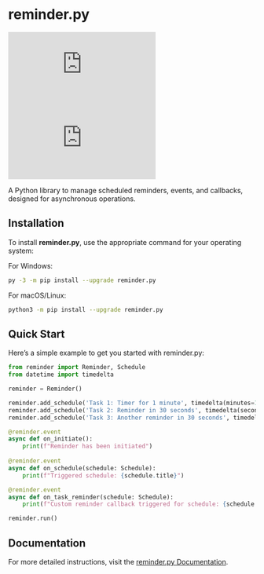# reminder.py

[![PyPI - Version](https://img.shields.io/pypi/v/reminder.py)](https://pypi.org/project/reminder.py)
[![Python Versions](https://img.shields.io/pypi/pyversions/reminder.py)](https://pypi.org/project/reminder.py)

A Python library to manage scheduled reminders, events, and callbacks, designed for asynchronous operations.

## Installation

To install **reminder.py**, use the appropriate command for your operating system:

For Windows:

```bash
py -3 -m pip install --upgrade reminder.py
```

For macOS/Linux:

```bash
python3 -m pip install --upgrade reminder.py
```

## Quick Start

Here’s a simple example to get you started with reminder.py:

```python
from reminder import Reminder, Schedule
from datetime import timedelta

reminder = Reminder()

reminder.add_schedule('Task 1: Timer for 1 minute', timedelta(minutes=1))
reminder.add_schedule('Task 2: Reminder in 30 seconds', timedelta(seconds=30), callback='task_reminder')
reminder.add_schedule('Task 3: Another reminder in 30 seconds', timedelta(seconds=30), callback='task_reminder')

@reminder.event
async def on_initiate():
    print(f"Reminder has been initiated")
    
@reminder.event
async def on_schedule(schedule: Schedule):
    print(f"Triggered schedule: {schedule.title}")

@reminder.event
async def on_task_reminder(schedule: Schedule):
    print(f"Custom reminder callback triggered for schedule: {schedule.title}")

reminder.run()

```



## Documentation

For more detailed instructions,
visit the [reminder.py Documentation](https://reminderpy.readthedocs.io/latest/).
